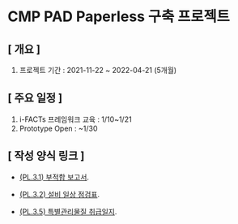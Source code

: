 # CMP PAD Paperless 구축 프로젝트

## [ 개요 ]

1. 프로젝트 기간 : 2021-11-22 ~ 2022-04-21 (5개월)

## [ 주요 일정 ]

1. i-FACTs 프레임워크 교육 : 1/10~1/21
2. Prototype Open : ~1/30

## [ 작성 양식 링크 ]

- [(PL.3.1) 부적합 보고서](https://cpk7778.github.io/20211225_CMPPL/html/PL.3.1.html).

- [(PL.3.2) 설비 일상 점검표](/html/PL.3.2.html).

- [(PL.3.5) 특별관리물질 취급일지](/html/PL.3.5.html).
